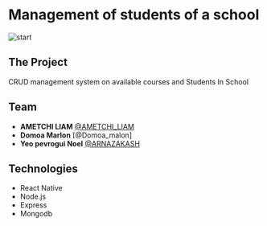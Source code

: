 # Management of students of a school

![start](https://imgur.com/gallery/5VzWJDQ)


## The Project
CRUD management system on available courses and Students In School

## Team
* **AMETCHI LIAM** [@AMETCHI_LIAM](https://www.linkedin.com/in/liam-ametchi-17474a214/)
* **Domoa Marlon** [@Domoa_malon]
* **Yeo pevrogui Noel** [@ARNAZAKASH](https://www.linkedin.com/in/pevrogui-noel-yeo-1812491b5/)

## Technologies
* React Native
* Node.js
* Express
* Mongodb
